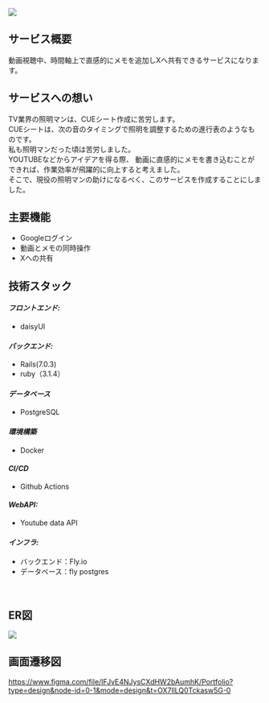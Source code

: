 ![](https://i.gyazo.com/e15b8372707ce91fb406c1f0ef75fbfe.png)

## **サービス概要**
動画視聴中、時間軸上で直感的にメモを追加しXへ共有できるサービスになります。

## **サービスへの想い**
TV業界の照明マンは、CUEシート作成に苦労します。<br>
CUEシートは、次の音のタイミングで照明を調整するための進行表のようなものです。<br>
私も照明マンだった頃は苦労しました。<br>
YOUTUBEなどからアイデアを得る際、
動画に直感的にメモを書き込むことができれば、作業効率が飛躍的に向上すると考えました。<br>
そこで、現役の照明マンの助けになるべく、このサービスを作成することにしました。
<br>

## **主要機能**
- Googleログイン
- 動画とメモの同時操作
- Xへの共有


## **技術スタック**
#### ***フロントエンド:***
* daisyUI

#### ***バックエンド:***
* Rails(7.0.3)
* ruby（3.1.4）

#### ***データベース***
* PostgreSQL

#### ***環境構築***
* Docker

#### ***CI/CD***
* Github Actions

#### ***WebAPI:***
* Youtube data API
  
#### ***インフラ:***
* バックエンド：Fly.io
* データベース：fly postgres
<br>

## **ER図**
![](https://i.gyazo.com/22270ba0fe66ed4f695a2bd86db6724f.png)
<br>

## **画面遷移図**
https://www.figma.com/file/IFJvE4NJysCXdHW2bAumhK/Portfolio?type=design&node-id=0-1&mode=design&t=OX7llLQ0Tckasw5G-0
